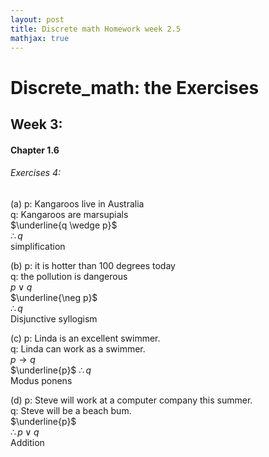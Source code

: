 ```yaml
---
layout: post
title: Discrete math Homework week 2.5
mathjax: true
---
```

# Discrete_math: the Exercises

## Week 3:
#### Chapter 1.6
###### Exercises 4:
(a) p: Kangaroos live in Australia  
    q: Kangaroos are marsupials  
    $\underline{q \wedge p}$  
    $\therefore q$  
    simplification

(b) p: it is hotter than 100 degrees today  
    q: the pollution is dangerous  
    $p\vee q$  
    $\underline{\neg p}$  
    $\therefore q$  
    Disjunctive syllogism


(c) p: Linda is an excellent swimmer.  
    q: Linda can work as a swimmer.  
    $p\rightarrow q$  
    $\underline{p}$
    $\therefore q$  
    Modus ponens

(d) p: Steve will work at a computer company this summer.  
    q: Steve will be a beach bum.  
    $\underline{p}$   
    $\therefore p\vee q$  
    Addition
